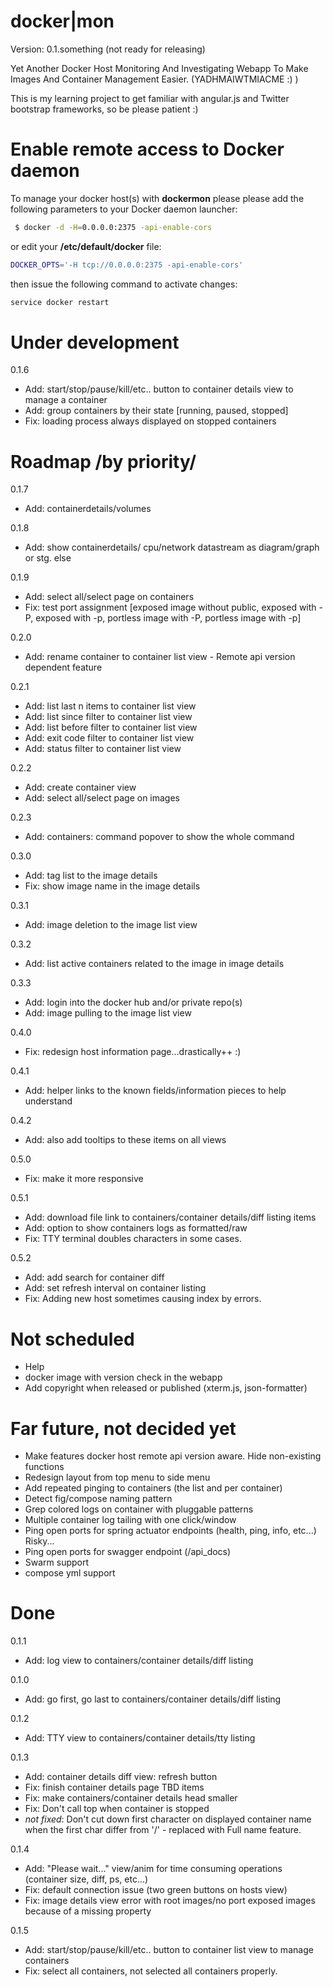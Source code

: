 docker|mon
==========

Version: 0.1.something (not ready for releasing)

Yet Another Docker Host Monitoring And Investigating Webapp To Make Images And Container Management Easier. (YADHMAIWTMIACME :) )  


This is my learning project to get familiar with angular.js and Twitter bootstrap frameworks, so be please patient :) 

Enable remote access to Docker daemon
=====================================

To manage your docker host(s) with **dockermon** please please add the following parameters to your Docker daemon launcher:

```bash
 $ docker -d -H=0.0.0.0:2375 -api-enable-cors
```

or edit your **/etc/default/docker** file:

```bash
DOCKER_OPTS='-H tcp://0.0.0.0:2375 -api-enable-cors'
```

then issue the following command to activate changes:
```bash
service docker restart
```
Under development
=====================

0.1.6
- Add: start/stop/pause/kill/etc.. button to container details view to manage a container
- Add: group containers by their state [running, paused, stopped]
- Fix: loading process always displayed on stopped containers

Roadmap /by priority/
=====================

0.1.7
- Add: containerdetails/volumes

0.1.8
- Add: show containerdetails/ cpu/network datastream as diagram/graph or stg. else 

0.1.9
- Add: select all/select page on containers 
- Fix: test port assignment [exposed image without public, exposed with -P, exposed with -p, portless image with -P, portless image with -p]

0.2.0
- Add: rename container to container list view - Remote api version dependent feature

0.2.1
- Add: list last n items to container list view
- Add: list since filter to container list view 
- Add: list before filter to container list view 
- Add: exit code filter to container list view 
- Add: status filter to container list view

0.2.2
- Add: create container view
- Add: select all/select page on images 

0.2.3
- Add: containers: command popover to show the whole command

0.3.0
- Add: tag list to the image details
- Fix: show image name in the image details

0.3.1
- Add: image deletion to the image list view

0.3.2
- Add: list active containers related to the image in image details

0.3.3
- Add: login into the docker hub and/or private repo(s) 
- Add: image pulling to the image list view

0.4.0
- Fix: redesign host information page...drastically++ :)

0.4.1
- Add: helper links to the known fields/information pieces to help understand

0.4.2
- Add: also add tooltips to these items on all views

0.5.0
- Fix: make it more responsive

0.5.1
- Add: download file link to containers/container details/diff listing items
- Add: option to show containers logs as formatted/raw 
- Fix: TTY terminal doubles characters in some cases.  

0.5.2 
- Add: add search for container diff
- Add: set refresh interval on container listing
- Fix: Adding new host sometimes causing index by errors. 

Not scheduled
=============
- Help
- docker image with version check in the webapp
- Add copyright when released or published (xterm.js, json-formatter)

Far future, not decided yet
===========================
- Make features docker host remote api version aware. Hide non-existing functions
- Redesign layout from top menu to side menu
- Add repeated pinging to containers (the list and per container)
- Detect fig/compose naming pattern
- Grep colored logs on container with pluggable patterns
- Multiple container log tailing with one click/window
- Ping open ports for spring actuator endpoints (health, ping, info, etc...) Risky...
- Ping open ports for swagger endpoint (/api_docs)
- Swarm support
- compose yml support

Done
====

0.1.1
- Add: log view to containers/container details/diff listing

0.1.0
- Add: go first, go last to containers/container details/diff listing

0.1.2
- Add: TTY view to containers/container details/tty listing

0.1.3 
- Add: container details diff view: refresh button 
- Fix: finish container details page TBD items
- Fix: make containers/container details head smaller
- Fix: Don't call top when container is stopped
- *not fixed*: Don't cut down first character on displayed container name when the first char differ from '/' - replaced with Full name feature.

0.1.4
- Add: "Please wait..." view/anim for time consuming operations (container size, diff, ps, etc...)
- Fix: default connection issue (two green buttons on hosts view)
- Fix: image details view error with root images/no port exposed images because of a missing property

0.1.5
- Add: start/stop/pause/kill/etc.. button to container list view to manage containers
- Fix: select all containers, not selected all containers properly.
